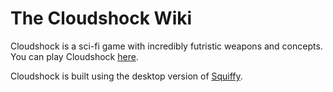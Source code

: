 # The Cloudshock Wiki

Cloudshock is a sci-fi game with incredibly futristic weapons and concepts. You can play Cloudshock <a href=" ">here</a>.

Cloudshock is built using the desktop version of <a href="http://textadventures.co.uk/squiffy">Squiffy</a>.
